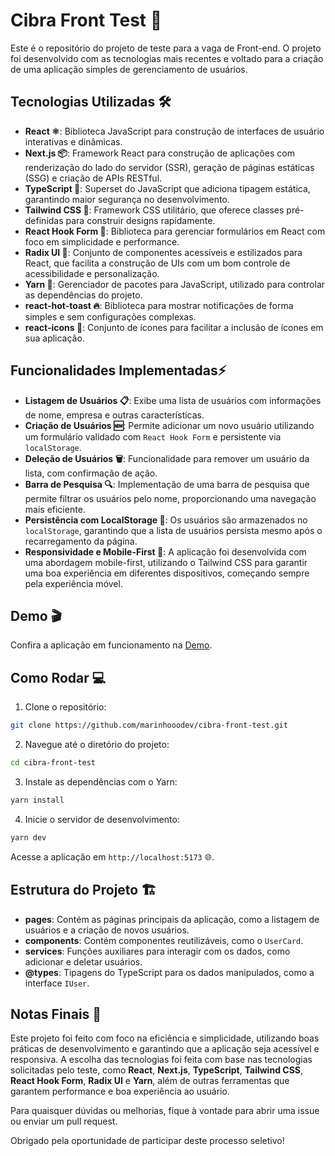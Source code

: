 
# Cibra Front Test 🚀

Este é o repositório do projeto de teste para a vaga de Front-end. O projeto foi desenvolvido com as tecnologias mais recentes e voltado para a criação de uma aplicação simples de gerenciamento de usuários.

## Tecnologias Utilizadas 🛠️

- **React ⚛️**: Biblioteca JavaScript para construção de interfaces de usuário interativas e dinâmicas.
- **Next.js 📦**: Framework React para construção de aplicações com renderização do lado do servidor (SSR), geração de páginas estáticas (SSG) e criação de APIs RESTful.
- **TypeScript 🔵**: Superset do JavaScript que adiciona tipagem estática, garantindo maior segurança no desenvolvimento.
- **Tailwind CSS 🌊**: Framework CSS utilitário, que oferece classes pré-definidas para construir designs rapidamente.
- **React Hook Form 📝**: Biblioteca para gerenciar formulários em React com foco em simplicidade e performance.
- **Radix UI 📱**: Conjunto de componentes acessíveis e estilizados para React, que facilita a construção de UIs com um bom controle de acessibilidade e personalização.
- **Yarn 🧶**: Gerenciador de pacotes para JavaScript, utilizado para controlar as dependências do projeto.
- **react-hot-toast 🔥**: Biblioteca para mostrar notificações de forma simples e sem configurações complexas.
- **react-icons 🎨**: Conjunto de ícones para facilitar a inclusão de ícones em sua aplicação.

## Funcionalidades Implementadas⚡

- **Listagem de Usuários 📋**: Exibe uma lista de usuários com informações de nome, empresa e outras características.
- **Criação de Usuários 🆕**: Permite adicionar um novo usuário utilizando um formulário validado com `React Hook Form` e persistente via `localStorage`.
- **Deleção de Usuários 🗑️**: Funcionalidade para remover um usuário da lista, com confirmação de ação.
- **Barra de Pesquisa 🔍**: Implementação de uma barra de pesquisa que permite filtrar os usuários pelo nome, proporcionando uma navegação mais eficiente.
- **Persistência com LocalStorage 💾**: Os usuários são armazenados no `localStorage`, garantindo que a lista de usuários persista mesmo após o recarregamento da página.
- **Responsividade e Mobile-First 📱**: A aplicação foi desenvolvida com uma abordagem mobile-first, utilizando o Tailwind CSS para garantir uma boa experiência em diferentes dispositivos, começando sempre pela experiência móvel.


## Demo 🎬

Confira a aplicação em funcionamento na [Demo](https://cibra-front-test.vercel.app).

## Como Rodar 💻

1. Clone o repositório:

```bash
git clone https://github.com/marinhooodev/cibra-front-test.git
```

2. Navegue até o diretório do projeto:

```bash
cd cibra-front-test
```

3. Instale as dependências com o Yarn:

```bash
yarn install
```

4. Inicie o servidor de desenvolvimento:

```bash
yarn dev
```

Acesse a aplicação em `http://localhost:5173` 🌐.

## Estrutura do Projeto 🏗️

- **pages**: Contém as páginas principais da aplicação, como a listagem de usuários e a criação de novos usuários.
- **components**: Contém componentes reutilizáveis, como o `UserCard`.
- **services**: Funções auxiliares para interagir com os dados, como adicionar e deletar usuários.
- **@types**: Tipagens do TypeScript para os dados manipulados, como a interface `IUser`.

## Notas Finais 🎉

Este projeto foi feito com foco na eficiência e simplicidade, utilizando boas práticas de desenvolvimento e garantindo que a aplicação seja acessível e responsiva. A escolha das tecnologias foi feita com base nas tecnologias solicitadas pelo teste, como **React**, **Next.js**, **TypeScript**, **Tailwind CSS**, **React Hook Form**, **Radix UI** e **Yarn**, além de outras ferramentas que garantem performance e boa experiência ao usuário.


Para quaisquer dúvidas ou melhorias, fique à vontade para abrir uma issue ou enviar um pull request.

Obrigado pela oportunidade de participar deste processo seletivo!


